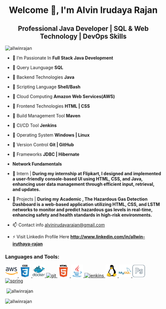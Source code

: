 <h1 align="center">Welcome 👋, I'm Alvin Irudaya Rajan </h1>
<h2 align="center">Professional Java Developer | SQL & Web Technology | DevOps Skills </h2>

<p align="left"> <img src="https://komarev.com/ghpvc/?username=allwinrajan&label=Profile%20views&color=0e75b6&style=flat" alt="allwinrajan" /> </p>

- 🌟 I’m Passionate In **Full Stack Java Development**

- 🌟 Query Launguage **SQL**

- 🌟 Backend Technologies **Java**

- 🌟 Scripting Language **Shell/Bash**

- 🌟 Cloud Computing **Amazon Web Services(AWS)**

- 🌟 Frontend Technologies **HTML | CSS**

- 🌟 Build Management Tool **Maven**

- 🌟 CI/CD Tool **Jenkins**

- 🌟 Operating System **Windows | Linux**

- 🌟 Version Control **Git | GitHub**

- 🌟 Frameworks **JDBC | Hibernate**

- **Network Fundamentals**

- 🌟 Intern |
**During my internship at Flipkart, I designed and implemented a user-friendly console-based UI using HTML, CSS, and Java, enhancing user data management through efficient input, retrieval, and updates.**

- 🌟 Projects |
**During my Academic , The Hazardous Gas Detection Dashboard is a web-based application utilizing HTML, CSS, and LSTM networks to monitor and predict hazardous gas levels in real-time, enhancing safety and health standards in high-risk environments.**

- 📫 Contact info [alvinirudayarajan@gmail.com](alvinirudayarajan@gmail.com)

- ⚡ Visit Linkedin Profile Here **http://www.linkedin.com/in/allwin-iruthaya-rajan**


<h3 align="left">Languages and Tools:</h3>
<p align="left"> <a href="https://aws.amazon.com" target="_blank" rel="noreferrer"> <img src="https://raw.githubusercontent.com/devicons/devicon/master/icons/amazonwebservices/amazonwebservices-original-wordmark.svg" alt="aws" width="40" height="40"/> </a> <a href="https://www.w3schools.com/css/" target="_blank" rel="noreferrer"> <img src="https://raw.githubusercontent.com/devicons/devicon/master/icons/css3/css3-original-wordmark.svg" alt="css3" width="40" height="40"/> </a> <a href="https://www.docker.com/" target="_blank" rel="noreferrer"> <img src="https://raw.githubusercontent.com/devicons/devicon/master/icons/docker/docker-original-wordmark.svg" alt="docker" width="40" height="40"/> </a> <a href="https://git-scm.com/" target="_blank" rel="noreferrer"> <img src="https://www.vectorlogo.zone/logos/git-scm/git-scm-icon.svg" alt="git" width="40" height="40"/> </a> <a href="https://www.w3.org/html/" target="_blank" rel="noreferrer"> <img src="https://raw.githubusercontent.com/devicons/devicon/master/icons/html5/html5-original-wordmark.svg" alt="html5" width="40" height="40"/> </a> <a href="https://www.java.com" target="_blank" rel="noreferrer"> <img src="https://raw.githubusercontent.com/devicons/devicon/master/icons/java/java-original.svg" alt="java" width="40" height="40"/> </a> <a href="https://www.jenkins.io" target="_blank" rel="noreferrer"> <img src="https://www.vectorlogo.zone/logos/jenkins/jenkins-icon.svg" alt="jenkins" width="40" height="40"/> </a> <a href="https://www.linux.org/" target="_blank" rel="noreferrer"> <img src="https://raw.githubusercontent.com/devicons/devicon/master/icons/linux/linux-original.svg" alt="linux" width="40" height="40"/> </a> <a href="https://www.mysql.com/" target="_blank" rel="noreferrer"> <img src="https://raw.githubusercontent.com/devicons/devicon/master/icons/mysql/mysql-original-wordmark.svg" alt="mysql" width="40" height="40"/> </a> <a href="https://www.photoshop.com/en" target="_blank" rel="noreferrer"> <img src="https://raw.githubusercontent.com/devicons/devicon/master/icons/photoshop/photoshop-line.svg" alt="photoshop" width="40" height="40"/> </a> <a href="https://spring.io/" target="_blank" rel="noreferrer"> <img src="https://www.vectorlogo.zone/logos/springio/springio-icon.svg" alt="spring" width="40" height="40"/> </a> </p>


<p>&nbsp;<img align="center" src="https://github-readme-stats.vercel.app/api?username=allwinrajan&show_icons=true&locale=en" alt="allwinrajan" /></p>

<p><img align="center" src="https://github-readme-streak-stats.herokuapp.com/?user=allwinrajan&" alt="allwinrajan" /></p>
